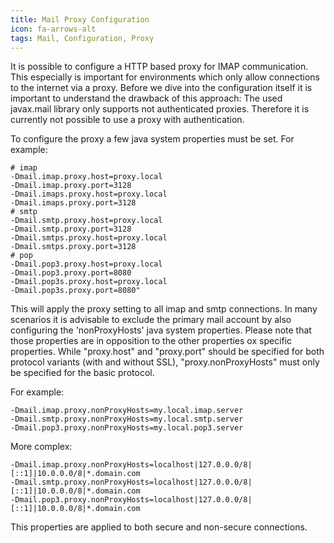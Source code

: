 ```yaml
---
title: Mail Proxy Configuration
icon: fa-arrows-alt
tags: Mail, Configuration, Proxy
---
```


It is possible to configure a HTTP based proxy for IMAP communication. This especially is important for environments which only allow connections to the internet via a proxy.
Before we dive into the configuration itself it is important to understand the drawback of this approach: The used javax.mail library only supports not authenticated proxies. 
Therefore it is currently not possible to use a proxy with authentication.

To configure the proxy a few java system properties must be set. For example:

```
# imap
-Dmail.imap.proxy.host=proxy.local
-Dmail.imap.proxy.port=3128
-Dmail.imaps.proxy.host=proxy.local
-Dmail.imaps.proxy.port=3128
# smtp
-Dmail.smtp.proxy.host=proxy.local
-Dmail.smtp.proxy.port=3128
-Dmail.smtps.proxy.host=proxy.local
-Dmail.smtps.proxy.port=3128
# pop
-Dmail.pop3.proxy.host=proxy.local
-Dmail.pop3.proxy.port=8080
-Dmail.pop3s.proxy.host=proxy.local
-Dmail.pop3s.proxy.port=8080"
```

This will apply the proxy setting to all imap and smtp connections. In many scenarios it is advisable to exclude the primary mail account by also configuring the 'nonProxyHosts' java system properties. Please note that those properties are in opposition to the other properties ox specific properties. 
While "proxy.host" and "proxy.port" should be specified for both protocol variants (with and without SSL), "proxy.nonProxyHosts" must only be specified for the basic protocol.
 
For example:

```
-Dmail.imap.proxy.nonProxyHosts=my.local.imap.server
-Dmail.smtp.proxy.nonProxyHosts=my.local.smtp.server
-Dmail.pop3.proxy.nonProxyHosts=my.local.pop3.server
```

More complex:

```
-Dmail.imap.proxy.nonProxyHosts=localhost|127.0.0.0/8|[::1]|10.0.0.0/8|*.domain.com
-Dmail.smtp.proxy.nonProxyHosts=localhost|127.0.0.0/8|[::1]|10.0.0.0/8|*.domain.com
-Dmail.pop3.proxy.nonProxyHosts=localhost|127.0.0.0/8|[::1]|10.0.0.0/8|*.domain.com
```

This properties are applied to both secure and non-secure connections.
